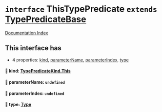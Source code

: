 # `interface` ThisTypePredicate `extends` [TypePredicateBase](../private.interface.TypePredicateBase/README.md)

[Documentation Index](../README.md)

## This interface has

- 4 properties:
[kind](#-kind-typepredicatekindthis),
[parameterName](#-parametername-undefined),
[parameterIndex](#-parameterindex-undefined),
[type](#-type-type)


#### 📄 kind: [TypePredicateKind.This](../private.enum.TypePredicateKind/README.md#this--0)



#### 📄 parameterName: `undefined`



#### 📄 parameterIndex: `undefined`



#### 📄 type: [Type](../private.interface.Type/README.md)



